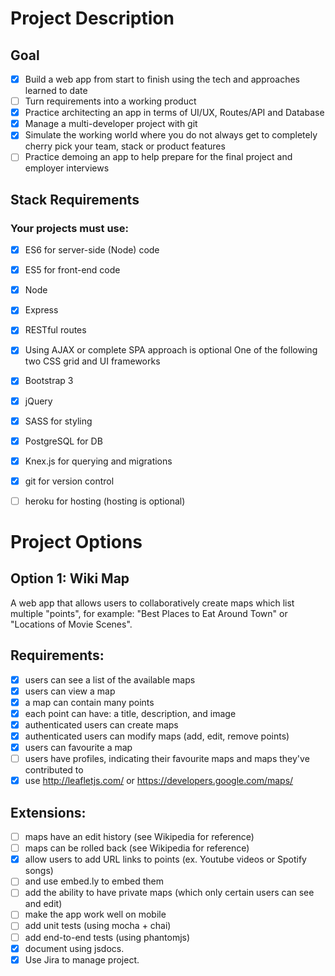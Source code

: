 # Project Description
## Goal
- [X] Build a web app from start to finish using the tech and approaches learned to date
- [ ] Turn requirements into a working product
- [X] Practice architecting an app in terms of UI/UX, Routes/API and Database
- [X] Manage a multi-developer project with git
- [X] Simulate the working world where you do not always get to completely cherry pick your team, stack or product features
- [ ] Practice demoing an app to help prepare for the final project and employer interviews

## Stack Requirements
### Your projects must use:

- [X] ES6 for server-side (Node) code
- [X] ES5 for front-end code
- [X] Node
- [X] Express
- [X] RESTful routes
- [X] Using AJAX or complete SPA approach is optional
One of the following two CSS grid and UI frameworks
- [X] Bootstrap 3

- [X] jQuery
- [X] SASS for styling
- [X] PostgreSQL for DB
- [X] Knex.js for querying and migrations
- [X] git for version control
- [ ] heroku for hosting (hosting is optional)

# Project Options
## Option 1: Wiki Map
A web app that allows users to collaboratively create maps which list multiple "points", for example: "Best Places to Eat Around Town" or "Locations of Movie Scenes".

## Requirements:

- [X] users can see a list of the available maps
- [X] users can view a map
- [X] a map can contain many points
- [X] each point can have: a title, description, and image
- [X] authenticated users can create maps
- [X] authenticated users can modify maps (add, edit, remove points)
- [X] users can favourite a map
- [ ] users have profiles, indicating their favourite maps and maps they've contributed to
- [X] use http://leafletjs.com/ or https://developers.google.com/maps/

## Extensions:

- [ ] maps have an edit history (see Wikipedia for reference)
- [ ] maps can be rolled back (see Wikipedia for reference)
- [X] allow users to add URL links to points (ex. Youtube videos or Spotify songs) 
- [ ] and use embed.ly to embed them
- [ ] add the ability to have private maps (which only certain users can see and edit)
- [ ] make the app work well on mobile
- [ ] add unit tests (using mocha + chai)
- [ ] add end-to-end tests (using phantomjs)
- [X] document using jsdocs.
- [X] Use Jira to manage project.